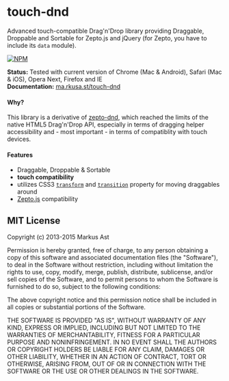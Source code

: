 # touch-dnd

Advanced touch-compatible Drag'n'Drop library providing Draggable, Droppable and Sortable for Zepto.js and jQuery (for Zepto, you have to include its `data` module).

[![NPM](http://img.shields.io/npm/v/touch-dnd.svg?style=flat)](https://npmjs.org/package/touch-dnd)


**Status:** Tested with current version of Chrome (Mac & Android), Safari (Mac & iOS), Opera Next, Firefox and IE  
**Documentation:** [ma.rkusa.st/touch-dnd](http://ma.rkusa.st/touch-dnd)

#### Why?

This library is a derivative of [zepto-dnd](https://github.com/rkusa/zepto-dnd), which reached the limits of the native HTML5 Drag'n'Drop API, especially in terms of dragging helper accessibility and - most important - in terms of compatiblity with touch devices.

#### Features

* Draggable, Droppable & Sortable
* **touch compatibility**
* utilizes CSS3 [`transform`](http://www.w3schools.com/cssref/css3_pr_transform.asp) and [`transition`](http://www.w3schools.com/css/css3_transitions.asp) property for moving draggables around
* [Zepto.js](http://zeptojs.com/) compatibility

## MIT License
Copyright (c) 2013-2015 Markus Ast

Permission is hereby granted, free of charge, to any person obtaining a copy of this software and associated documentation files (the "Software"), to deal in the Software without restriction, including without limitation the rights to use, copy, modify, merge, publish, distribute, sublicense, and/or sell copies of the Software, and to permit persons to whom the Software is furnished to do so, subject to the following conditions:

The above copyright notice and this permission notice shall be included in all copies or substantial portions of the Software.

THE SOFTWARE IS PROVIDED "AS IS", WITHOUT WARRANTY OF ANY KIND, EXPRESS OR IMPLIED, INCLUDING BUT NOT LIMITED TO THE WARRANTIES OF MERCHANTABILITY, FITNESS FOR A PARTICULAR PURPOSE AND NONINFRINGEMENT. IN NO EVENT SHALL THE AUTHORS OR COPYRIGHT HOLDERS BE LIABLE FOR ANY CLAIM, DAMAGES OR OTHER LIABILITY, WHETHER IN AN ACTION OF CONTRACT, TORT OR OTHERWISE, ARISING FROM, OUT OF OR IN CONNECTION WITH THE SOFTWARE OR THE USE OR OTHER DEALINGS IN THE SOFTWARE.
